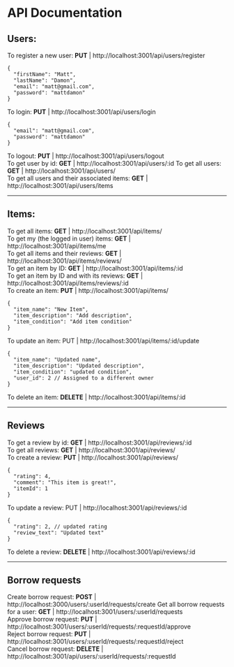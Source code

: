 # API Documentation
## Users:

To register a new user: **PUT** | http://localhost:3001/api/users/register  
```code
{
  "firstName": "Matt",
  "lastName": "Damon",
  "email": "matt@gmail.com",
  "password": "mattdamon"
}
```
To login: **PUT** | http://localhost:3001/api/users/login  
```code
{
  "email": "matt@gmail.com",
  "password": "mattdamon"
}
```  
To logout: **PUT** | http://localhost:3001/api/users/logout  
To get user by id: **GET** | http://localhost:3001/api/users/:id
To get all users: **GET** | http://localhost:3001/api/users/   
To get all users and their associated items:  **GET** | http://localhost:3001/api/users/items   

---

## Items:

To get all items: **GET** | http://localhost:3001/api/items/  
To get my (the logged in user) items: **GET** | http://localhost:3001/api/items/me  
To get all items and their reviews: **GET** | http://localhost:3001/api/items/reviews/  
To get an item by ID: **GET** | http://localhost:3001/api/items/:id  
To get an item by ID and with its reviews: **GET** | http://localhost:3001/api/items/reviews/:id  
To create an item: **PUT** | http://localhost:3001/api/items/  
```code
{
  "item_name": "New Item",
  "item_description": "Add description",
  "item_condition": "Add item condition"
}
```
To update an item: PUT | http://localhost:3001/api/items/:id/update
```code
{
  "item_name": "Updated name",
  "item_description": "Updated description",
  "item_condition": "updated condition",
  "user_id": 2 // Assigned to a different owner
}
```
To delete an item: **DELETE** | http://localhost:3001/api/items/:id  

---
## Reviews

To get a review by id: **GET** | http://localhost:3001/api/reviews/:id  
To get all reviews: **GET** | http://localhost:3001/api/reviews/  
To create a review: **PUT** | http://localhost:3001/api/reviews/  
```code
{
  "rating": 4,
  "comment": "This item is great!",
  "itemId": 1
}
```
To update a review: PUT | http://localhost:3001/api/reviews/:id  
```code
{
  "rating": 2, // updated rating
  "review_text": "Updated text"
}
```
To delete a review: **DELETE** | http://localhost:3001/api/reviews/:id  

---
## Borrow requests
Create borrow request: **POST** | http://localhost:3000/users/:userId/requests/create
Get all borrow requests for a user: **GET** | http://localhost:3001/users/:userId/requests  
Approve borrow request: **PUT** | http://localhost:3001/users/:userId/requests/:requestId/approve  
Reject borrow request: **PUT** | http://localhost:3001/users/:userId/requests/:requestId/reject  
Cancel borrow request: **DELETE** | http://localhost:3001/api/users/:userId/requests/:requestId